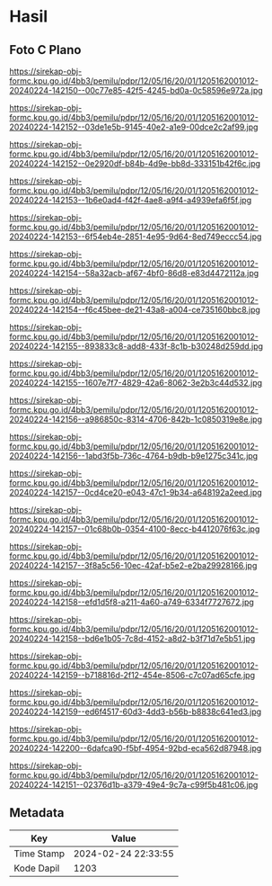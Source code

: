 # Hasil

## Foto C Plano

https://sirekap-obj-formc.kpu.go.id/4bb3/pemilu/pdpr/12/05/16/20/01/1205162001012-20240224-142150--00c77e85-42f5-4245-bd0a-0c58596e972a.jpg

https://sirekap-obj-formc.kpu.go.id/4bb3/pemilu/pdpr/12/05/16/20/01/1205162001012-20240224-142152--03de1e5b-9145-40e2-a1e9-00dce2c2af99.jpg

https://sirekap-obj-formc.kpu.go.id/4bb3/pemilu/pdpr/12/05/16/20/01/1205162001012-20240224-142152--0e2920df-b84b-4d9e-bb8d-333151b42f6c.jpg

https://sirekap-obj-formc.kpu.go.id/4bb3/pemilu/pdpr/12/05/16/20/01/1205162001012-20240224-142153--1b6e0ad4-f42f-4ae8-a9f4-a4939efa6f5f.jpg

https://sirekap-obj-formc.kpu.go.id/4bb3/pemilu/pdpr/12/05/16/20/01/1205162001012-20240224-142153--6f54eb4e-2851-4e95-9d64-8ed749eccc54.jpg

https://sirekap-obj-formc.kpu.go.id/4bb3/pemilu/pdpr/12/05/16/20/01/1205162001012-20240224-142154--58a32acb-af67-4bf0-86d8-e83d4472112a.jpg

https://sirekap-obj-formc.kpu.go.id/4bb3/pemilu/pdpr/12/05/16/20/01/1205162001012-20240224-142154--f6c45bee-de21-43a8-a004-ce735160bbc8.jpg

https://sirekap-obj-formc.kpu.go.id/4bb3/pemilu/pdpr/12/05/16/20/01/1205162001012-20240224-142155--893833c8-add8-433f-8c1b-b30248d259dd.jpg

https://sirekap-obj-formc.kpu.go.id/4bb3/pemilu/pdpr/12/05/16/20/01/1205162001012-20240224-142155--1607e7f7-4829-42a6-8062-3e2b3c44d532.jpg

https://sirekap-obj-formc.kpu.go.id/4bb3/pemilu/pdpr/12/05/16/20/01/1205162001012-20240224-142156--a986850c-8314-4706-842b-1c0850319e8e.jpg

https://sirekap-obj-formc.kpu.go.id/4bb3/pemilu/pdpr/12/05/16/20/01/1205162001012-20240224-142156--1abd3f5b-736c-4764-b9db-b9e1275c341c.jpg

https://sirekap-obj-formc.kpu.go.id/4bb3/pemilu/pdpr/12/05/16/20/01/1205162001012-20240224-142157--0cd4ce20-e043-47c1-9b34-a648192a2eed.jpg

https://sirekap-obj-formc.kpu.go.id/4bb3/pemilu/pdpr/12/05/16/20/01/1205162001012-20240224-142157--01c68b0b-0354-4100-8ecc-b4412076f63c.jpg

https://sirekap-obj-formc.kpu.go.id/4bb3/pemilu/pdpr/12/05/16/20/01/1205162001012-20240224-142157--3f8a5c56-10ec-42af-b5e2-e2ba29928166.jpg

https://sirekap-obj-formc.kpu.go.id/4bb3/pemilu/pdpr/12/05/16/20/01/1205162001012-20240224-142158--efd1d5f8-a211-4a60-a749-6334f7727672.jpg

https://sirekap-obj-formc.kpu.go.id/4bb3/pemilu/pdpr/12/05/16/20/01/1205162001012-20240224-142158--bd6e1b05-7c8d-4152-a8d2-b3f71d7e5b51.jpg

https://sirekap-obj-formc.kpu.go.id/4bb3/pemilu/pdpr/12/05/16/20/01/1205162001012-20240224-142159--b718816d-2f12-454e-8506-c7c07ad65cfe.jpg

https://sirekap-obj-formc.kpu.go.id/4bb3/pemilu/pdpr/12/05/16/20/01/1205162001012-20240224-142159--ed6f4517-60d3-4dd3-b56b-b8838c641ed3.jpg

https://sirekap-obj-formc.kpu.go.id/4bb3/pemilu/pdpr/12/05/16/20/01/1205162001012-20240224-142200--6dafca90-f5bf-4954-92bd-eca562d87948.jpg

https://sirekap-obj-formc.kpu.go.id/4bb3/pemilu/pdpr/12/05/16/20/01/1205162001012-20240224-142151--02376d1b-a379-49e4-9c7a-c99f5b481c06.jpg


## Metadata

| Key        | Value               |
| ---------- | ------------------- |
| Time Stamp | 2024-02-24 22:33:55 |
| Kode Dapil | 1203                |



